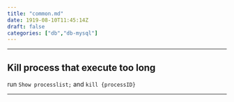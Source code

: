 ```yaml
---
title: "common.md"
date: 1919-08-10T11:45:14Z
draft: false
categories: ["db","db-mysql"]
---
```




---

## Kill process that execute too long

run `Show processlist;` and `kill {processID}`


---

